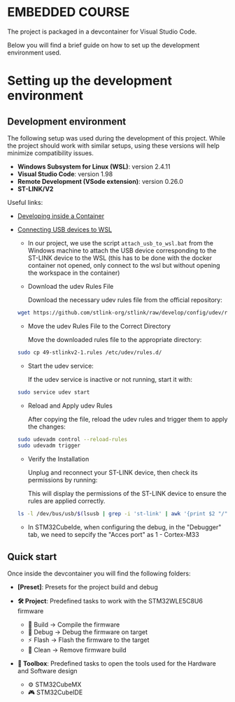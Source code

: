 # EMBEDDED COURSE

The project is packaged in a devcontainer for Visual Studio Code.

Below you will find a brief guide on how to set up the development environment used.

# Setting up the development environment

## Development environment

The following setup was used during the development of this project. While the project should work with similar setups, using these versions will help minimize compatibility issues.

- **Windows Subsystem for Linux (WSL)**: version 2.4.11
- **Visual Studio Code**: version 1.98
- **Remote Development (VSode extension)**:  version 0.26.0
- **ST-LINK/V2**

Useful links:

- [Developing inside a Container](https://code.visualstudio.com/docs/devcontainers/containers)
- [Connecting USB devices to WSL](https://learn.microsoft.com/en-us/windows/wsl/connect-usb)
  - In our project, we use the script `attach_usb_to_wsl.bat` from the Windows machine to attach the USB device corresponding to the ST-LINK device to the WSL (this has to be done with the docker container not opened, only connect to the wsl but without opening the workspace in the container)

  - Download the udev Rules File

    Download the necessary udev rules file from the official repository:

  ```bash
  wget https://github.com/stlink-org/stlink/raw/develop/config/udev/rules.d/49-stlinkv2-1.rules
  ```

  - Move the udev Rules File to the Correct Directory

    Move the downloaded rules file to the appropriate directory:

  ```bash
  sudo cp 49-stlinkv2-1.rules /etc/udev/rules.d/
  ```

  - Start the udev service:

    If the udev service is inactive or not running, start it with:

  ```bash
  sudo service udev start
  ```

  - Reload and Apply udev Rules

    After copying the file, reload the udev rules and trigger them to apply the changes:

  ```bash
  sudo udevadm control --reload-rules
  sudo udevadm trigger
  ```

  - Verify the Installation

    Unplug and reconnect your ST-LINK device, then check its permissions by running:

    This will display the permissions of the ST-LINK device to ensure the rules are applied correctly.

  ```bash
  ls -l /dev/bus/usb/$(lsusb | grep -i 'st-link' | awk '{print $2 "/" $4}' | sed 's/://')
  ```

  - In STM32CubeIde, when configuring the debug, in the "Debugger" tab, we need to sepcify the "Acces port" as 1 - Cortex-M33

## Quick start

Once inside the devcontainer you will find the following folders:

- **[Preset]**: Presets for the project build and debug

- **🛠 Project**: Predefined tasks to work with the STM32WLE5C8U6 firmware
  - 🔨 Build &rarr; Compile the firmware
  - 🐞 Debug &rarr; Debug the firmware on target
  - ⚡ Flash &rarr; Flash the firmware to the target
  - 🧹 Clean &rarr; Remove firmware build

- **🧰 Toolbox**: Predefined tasks to open the tools used for the Hardware and Software design
  - ⚙️ STM32CubeMX
  - 🎮 STM32CubeIDE



